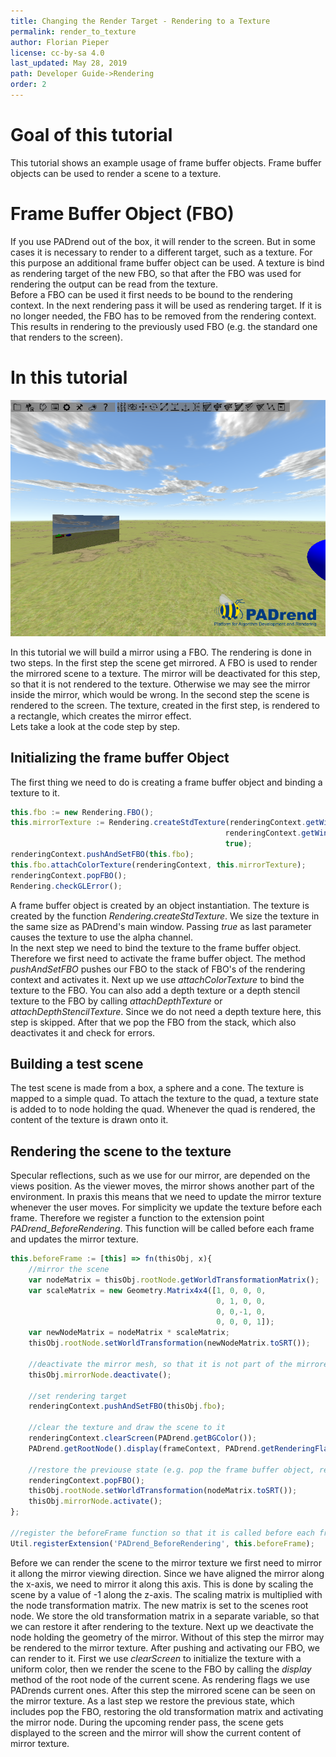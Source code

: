 ```yaml
---
title: Changing the Render Target - Rendering to a Texture
permalink: render_to_texture
author: Florian Pieper
license: cc-by-sa 4.0
last_updated: May 28, 2019
path: Developer Guide->Rendering
order: 2
---
```

<!------------------------------------------------------------------------------------------------
This work is licensed under the Creative Commons Attribution-ShareAlike 4.0 International License.
 To view a copy of this license, visit http://creativecommons.org/licenses/by-sa/4.0/.
 Author: Florian Pieper (fpieper@mail.uni-paderborn.de)
 PADrend Version 1.0.0
------------------------------------------------------------------------------------------------->


# Goal of this tutorial
This tutorial shows an example usage of frame buffer objects.
Frame buffer objects can be used to render a scene to a texture.

# Frame Buffer Object (FBO)
If you use PADrend out of the box, it will render to the screen.
But in some cases it is necessary to render to a different target, such as a texture.
For this purpose an additional frame buffer object can be used.
A texture is bind as rendering target of the new FBO, so that after the FBO was used for rendering the output can be read from the texture.  
Before a FBO can be used it first needs to be bound to the rendering context.
In the next rendering pass it will be used as rendering target.
If it is no longer needed, the FBO has to be removed from the rendering context.
This results in rendering to the previously used FBO (e.g. the standard one that renders to the screen).

# In this tutorial

![Class hierarchy](scene.png)

In this tutorial we will build a mirror using a FBO.
The rendering is done in two steps.
In the first step the scene get mirrored.
A FBO is used to render the mirrored scene to a texture.
The mirror will be deactivated for this step, so that it is not rendered to the texture.
Otherwise we may see the mirror inside the mirror, which would be wrong.
In the second step the scene is rendered to the screen.
The texture, created in the first step, is rendered to a rectangle, which creates the mirror effect.  
Lets take a look at the code step by step.

## Initializing the frame buffer Object
The first thing we need to do is creating a frame buffer object and binding a texture to it.

<!---INCLUDE src=RenderToTexture.escript, start=19, end=26--->
<!---BEGINN_CODESECTION--->
<!---Automaticly generated section. Do not edit!!!--->
```js
this.fbo := new Rendering.FBO();
this.mirrorTexture := Rendering.createStdTexture(renderingContext.getWindowWidth(), 
                                                renderingContext.getWindowHeight(),
                                                true);
renderingContext.pushAndSetFBO(this.fbo);
this.fbo.attachColorTexture(renderingContext, this.mirrorTexture);
renderingContext.popFBO();
Rendering.checkGLError();
```
<!---END_CODESECTION--->

A frame buffer object is created by an object instantiation.
The texture is created by the function _Rendering.createStdTexture_.
We size the texture in the same size as PADrend's main window.
Passing _true_ as last parameter causes the texture to use the alpha channel.  
In the next step we need to bind the texture to the frame buffer object.
Therefore we first need to activate the frame buffer object.
The method _pushAndSetFBO_ pushes our FBO to the stack of FBO's of the rendering context and activates it.
Next up we use _attachColorTexture_ to bind the texture to the FBO.
You can also add a depth texture or a depth stencil texture to the FBO by calling _attachDepthTexture_ or _attachDepthStencilTexture_.
Since we do not need a depth texture here, this step is skipped.
After that we pop the FBO from the stack, which also deactivates it and check for errors.

## Building a test scene
The test scene is made from a box, a sphere and a cone.
The texture is mapped to a simple quad.
To attach the texture to the quad, a texture state is added to to node holding the quad.
Whenever the quad is rendered, the content of the texture is drawn onto it.

## Rendering the scene to the texture
Specular reflections, such as we use for our mirror, are depended on the views position.
As the viewer moves, the mirror shows another part of the environment.
In praxis this means that we need to update the mirror texture whenever the user moves.
For simplicity we update the texture before each frame.
Therefore we register a function to the extension point _PADrend_BeforeRendering_.
This function will be called before each frame and updates the mirror texture.

<!---INCLUDE src=RenderToTexture.escript, start=32, end=59--->
<!---BEGINN_CODESECTION--->
<!---Automaticly generated section. Do not edit!!!--->
```js
this.beforeFrame := [this] => fn(thisObj, x){
    //mirror the scene
    var nodeMatrix = thisObj.rootNode.getWorldTransformationMatrix();
    var scaleMatrix = new Geometry.Matrix4x4([1, 0, 0, 0,
                                              0, 1, 0, 0,
                                              0, 0,-1, 0,
                                              0, 0, 0, 1]);
    var newNodeMatrix = nodeMatrix * scaleMatrix;
    thisObj.rootNode.setWorldTransformation(newNodeMatrix.toSRT());

    //deactivate the mirror mesh, so that it is not part of the mirrored scene
    thisObj.mirrorNode.deactivate();
    
    //set rendering target
    renderingContext.pushAndSetFBO(thisObj.fbo);
    
    //clear the texture and draw the scene to it
    renderingContext.clearScreen(PADrend.getBGColor());
    PADrend.getRootNode().display(frameContext, PADrend.getRenderingFlags());
    
    //restore the previouse state (e.g. pop the frame buffer object, restore the old transformation and activate the mirror mesh)
    renderingContext.popFBO();
    thisObj.rootNode.setWorldTransformation(nodeMatrix.toSRT());
    thisObj.mirrorNode.activate();
};

//register the beforeFrame function so that it is called before each frame
Util.registerExtension('PADrend_BeforeRendering', this.beforeFrame);
```
<!---END_CODESECTION--->

Before we can render the scene to the mirror texture we first need to mirror it allong the mirror viewing direction.
Since we have aligned the mirror along the x-axis, we need to mirror it along this axis.
This is done by scaling the scene by a value of -1 along the z-axis.
The scaling matrix is multiplied with the node transformation matrix.
The new matrix is set to the scenes root node.
We store the old transformation matrix in a separate variable, so that we can restore it after rendering to the texture.
Next up we deactivate the node holding the geometry of the mirror.
Without of this step the mirror may be rendered to the mirror texture.
After pushing and activating our FBO, we can render to it.
First we use _clearScreen_ to initialize the texture with a uniform color, then we render the scene to the FBO by calling the _display_ method of the root node of the current scene.
As rendering flags we use PADrends current ones.
After this step the mirrored scene can be seen on the mirror texture.
As a last step we restore the previous state, which includes pop the FBO, restoring the old transformation matrix and activating the mirror node.
During the upcoming render pass, the scene gets displayed to the screen and the mirror will show the current content of mirror texture.





